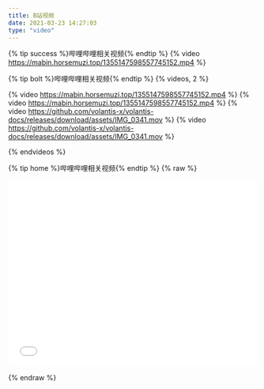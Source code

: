 ```yaml
---
title: B站视频
date: 2021-03-23 14:27:03
type: "video"
---
```


{% tip success %}哔哩哔哩相关视频{% endtip %}
{% video https://mabin.horsemuzi.top/1355147598557745152.mp4 %}



{% tip bolt %}哔哩哔哩相关视频{% endtip %}
{% videos, 2 %}

{% video https://mabin.horsemuzi.top/1355147598557745152.mp4 %}
{% video https://mabin.horsemuzi.top/1355147598557745152.mp4 %}
{% video https://github.com/volantis-x/volantis-docs/releases/download/assets/IMG_0341.mov %}
{% video https://github.com/volantis-x/volantis-docs/releases/download/assets/IMG_0341.mov %}

{% endvideos %}


{% tip home %}哔哩哔哩相关视频{% endtip %}
{% raw %}

<div style="position: relative; width: 100%; height: 0; padding-bottom: 75%;">
    <iframe src="//player.bilibili.com/player.html?aid=90978812&cid=155358422&page=1" scrolling="no" border="0" frameborder="no" framespacing="0" allowfullscreen="true" style="position: absolute; width: 100%; height: 100%; Left: 0; top: 0;" >
    </iframe>
</div>

{% endraw %}
